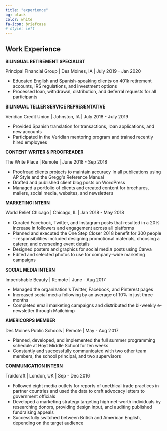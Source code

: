 ```yaml
---
title: "experience"
bg: black
color: white
fa-icon: briefcase
# style: left
---
```


<!-- #### Basically -->

## Work Experience

**BILINGUAL RETIREMENT SPECIALIST**

Principal FInancial Group \| Des Moines, IA \| July 2019 - Jan 2020

- Educated English and Spanish-speaking clients on 401k retirement accounts, IRS regulations, and investment options
- Processed loan, withdrawal, distribution, and deferral requests for all participants

**BILINGUAL TELLER SERVICE REPRESENTATIVE**

Veridian Credit Union \| Johnston, IA \| July 2018 - July 2019

- Provided Spanish translation for transactions, loan applications, and new accounts
- Participated in the Veridian mentoring program and trained recently hired employees

**CONTENT WRITER & PROOFREADER**

The Write Place \| Remote \| June 2018 - Sep 2018

- Proofread clients projects to maintain accuracy In all publications using AP Style and the Gregg's Reference Manual
- Drafted and published client blog posts on WordPress
- Managed a portfolio of clients and created content for brochures, mailers, social media, websites, and newsletters

**MARKETING INTERN**

World Relief Chicago \| Chicago, IL \| Jan 2018 - May 2018

- Curated Facebook, Twitter, and Instagram posts that resulted in a 20% increase in followers and engagement across all platforms
- Planned and executed the One Step Closer 2018 benefit for 300 people – responsibilities included designing promotional materials, choosing a caterer, and overseeing event details
- Designed posters and graphics for social media posts using Canva 
- Edited and selected photos to use for company-wide marketing campaigns

**SOCIAL MEDIA INTERN**

Imperishable Beauty \| Remote \| June - Aug 2017

- Managed the organization's Twitter, Facebook, and Pinterest pages 
- Increased social media following by an average of 10% in just three months
- Completed email marketing campaigns and distributed the bi-weekly e-newsletter through Mailchimp

**AMERICORPS MEMBER**

Des Moines Public Schools \| Remote \| May - Aug 2017

- Planned, developed, and implemented the full summer programming schedule at Hoyt Middle School for ten weeks
- Constantly and successfully communicated with two other team members, the school principal, and two supervisors

**COMMUNICATION INTERN**

Traidcraft \| London, UK \| Sep - Dec 2016

- Followed eight media outlets for reports of unethical trade practices in partner countries and used the data to craft
advocacy letters to government officials
- Developed a marketing strategy targeting high net-worth individuals by researching donors, providing design input, and
auditing published fundraising appeals
- Successfully switched between British and American English, depending on the target audience
